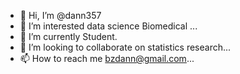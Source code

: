 - 👋 Hi, I’m @dann357
- 👀 I’m interested data science Biomedical ...
- 🌱 I’m currently Student.
- 💞️ I’m looking to collaborate on statistics research...
- 📫 How to reach me  bzdann@gmail.com...
<!---
dann357/dann357 is a ✨ special ✨ repository because its `README.md` (this file) appears on your GitHub profile.
You can click the Preview link to take a look at your changes.
--->
